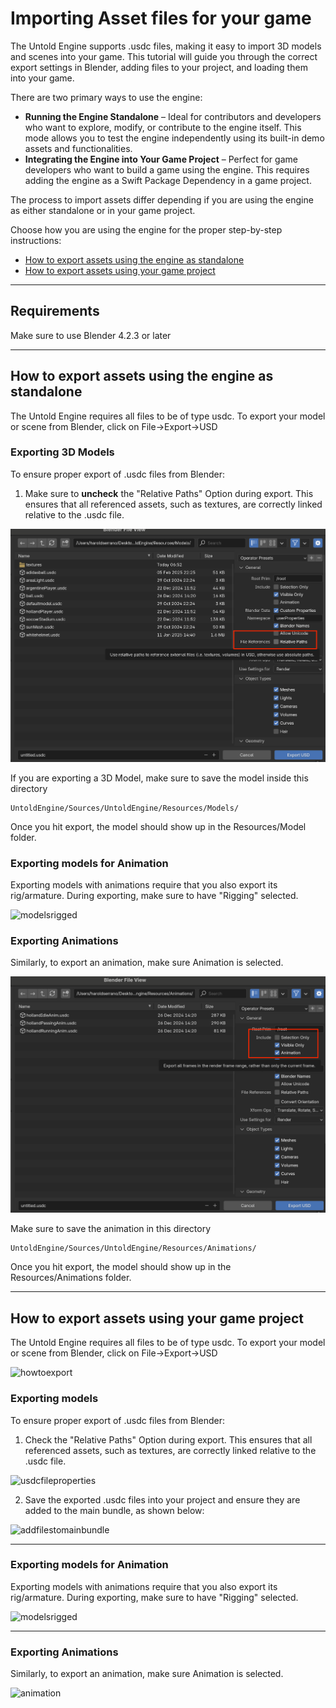 # Importing Asset files for your game

The Untold Engine supports .usdc files, making it easy to import 3D models and scenes into your game. This tutorial will guide you through the correct export settings in Blender, adding files to your project, and loading them into your game.

There are two primary ways to use the engine:

- **Running the Engine Standalone** – Ideal for contributors and developers who want to explore, modify, or contribute to the engine itself. This mode allows you to test the engine independently using its built-in demo assets and functionalities.
- **Integrating the Engine into Your Game Project** – Perfect for game developers who want to build a game using the engine. This requires adding the engine as a Swift Package Dependency in a game project.


The process to import assets differ depending if you are using the engine as either standalone or in your game project. 

Choose how you are using the engine for the proper step-by-step instructions:

- [How to export assets using the engine as standalone](#How-to-export-assets-using-the-engine-as-standalone)
- [How to export assets using your game project](#How-to-export-assets-using-your-game-project)


---

## Requirements

Make sure to use Blender 4.2.3 or later

---

## How to export assets using the engine as standalone

The Untold Engine requires all files to be of type usdc. To export your model or scene from Blender, click on File->Export->USD

### Exporting 3D Models

To ensure proper export of .usdc files from Blender:

1. Make sure to **uncheck** the "Relative Paths" Option during export. This ensures that all referenced assets, such as textures, are correctly linked relative to the .usdc file.


![howtoexport](../images/howtoexportStandalone.png)


If you are exporting a 3D Model, make sure to save the model inside this directory

```
UntoldEngine/Sources/UntoldEngine/Resources/Models/
```

Once you hit export, the model should show up in the Resources/Model folder.

### Exporting models for Animation

Exporting models with animations require that you also export its rig/armature. During exporting, make sure to have "Rigging" selected.

![modelsrigged](../images/modelsriggedexportblender.png)

### Exporting Animations

Similarly, to export an animation, make sure Animation is selected.

![animation](../images/animationexportblenderStandalone.png)

Make sure to save the animation in this directory

```
UntoldEngine/Sources/UntoldEngine/Resources/Animations/
```

Once you hit export, the model should show up in the Resources/Animations folder.

---

## How to export assets using your game project

The Untold Engine requires all files to be of type usdc. To export your model or scene from Blender, click on File->Export->USD

![howtoexport](../images/howtoexport.png)

### Exporting models 

To ensure proper export of .usdc files from Blender:

1. Check the "Relative Paths" Option during export. This ensures that all referenced assets, such as textures, are correctly linked relative to the .usdc file.

![usdcfileproperties](../images/modelexportblender.png)

2. Save the exported .usdc files into your project and ensure they are added to the main bundle, as shown below:

![addfilestomainbundle](../images/addfilestomainbundle.png)

---

### Exporting models for Animation

Exporting models with animations require that you also export its rig/armature. During exporting, make sure to have "Rigging" selected.

![modelsrigged](../images/modelsriggedexportblender.png)

---

### Exporting Animations

Similarly, to export an animation, make sure Animation is selected.

![animation](../images/animationexportblender.png)
